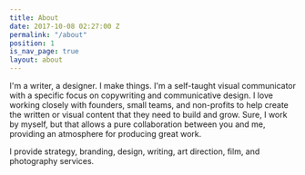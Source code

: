 ```yaml
---
title: About
date: 2017-10-08 02:27:00 Z
permalink: "/about"
position: 1
is_nav_page: true
layout: about
---
```


I'm a writer, a designer. I make things. I'm a self-taught visual communicator with a specific focus on copywriting and communicative design. I love working closely with founders, small teams, and non-profits to help create the written or visual content that they need to build and grow. Sure, I work by myself, but that allows a pure collaboration between you and me, providing an atmosphere for producing great work.  

I provide strategy, branding, design, writing, art direction, film, and photography services. 